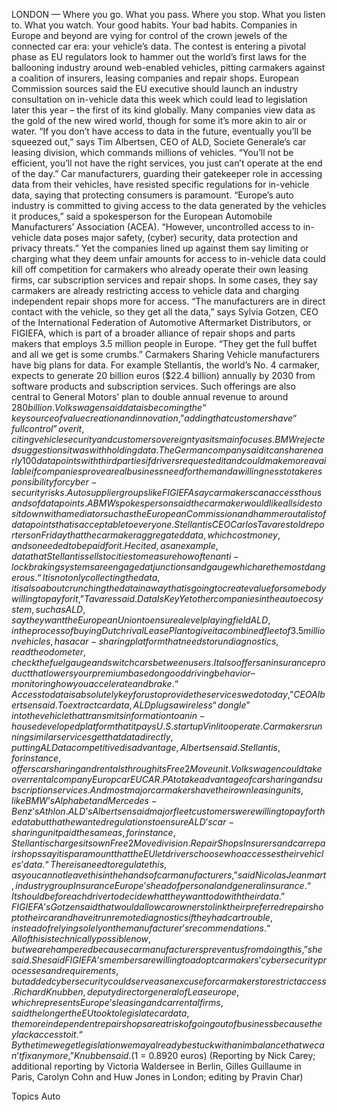 LONDON — Where you go. What you pass. Where you stop. What you listen to. What you watch. Your good habits. Your bad habits.
Companies in Europe and beyond are vying for control of the crown jewels of the connected car era: your vehicle’s data.
The contest is entering a pivotal phase as EU regulators look to hammer out the world’s first laws for the ballooning industry around web-enabled vehicles, pitting carmakers against a coalition of insurers, leasing companies and repair shops.
European Commission sources said the EU executive should launch an industry consultation on in-vehicle data this week which could lead to legislation later this year – the first of its kind globally.
Many companies view data as the gold of the new wired world, though for some it’s more akin to air or water.
“If you don’t have access to data in the future, eventually you’ll be squeezed out,” says Tim Albertsen, CEO of ALD, Societe Generale’s car leasing division, which commands millions of vehicles.
“You’ll not be efficient, you’ll not have the right services, you just can’t operate at the end of the day.”
Car manufacturers, guarding their gatekeeper role in accessing data from their vehicles, have resisted specific regulations for in-vehicle data, saying that protecting consumers is paramount.
“Europe’s auto industry is committed to giving access to the data generated by the vehicles it produces,” said a spokesperson for the European Automobile Manufacturers’ Association (ACEA). “However, uncontrolled access to in-vehicle data poses major safety, (cyber) security, data protection and privacy threats.”
Yet the companies lined up against them say limiting or charging what they deem unfair amounts for access to in-vehicle data could kill off competition for carmakers who already operate their own leasing firms, car subscription services and repair shops.
In some cases, they say carmakers are already restricting access to vehicle data and charging independent repair shops more for access.
“The manufacturers are in direct contact with the vehicle, so they get all the data,” says Sylvia Gotzen, CEO of the International Federation of Automotive Aftermarket Distributors, or FIGIEFA, which is part of a broader alliance of repair shops and parts makers that employs 3.5 million people in Europe.
“They get the full buffet and all we get is some crumbs.”
Carmakers Sharing
Vehicle manufacturers have big plans for data.
For example Stellantis, the world’s No. 4 carmaker, expects to generate 20 billion euros ($22.4 billion) annually by 2030 from software products and subscription services. Such offerings are also central to General Motors’ plan to double annual revenue to around $280 billion.
Volkswagen said data is becoming the “key source of value creation and innovation,” adding that customers have “full control” over it, citing vehicle security and customer sovereignty as its main focuses.
BMW rejected suggestions it was withholding data.
The German company said it can share nearly 100 data points with third parties if drivers requested it and could make more available if companies prove a real business need for them and a willingness to take responsibility for cyber-security risks. Auto supplier groups like FIGIEFA say carmakers can access thousands of data points.
A BMW spokesperson said the carmaker would like all sides to sit down with a mediator such as the European Commission and hammer out a list of data points that is acceptable to everyone.
Stellantis CEO Carlos Tavares told reporters on Friday that the carmaker aggregated data, which cost money, and so needed to be paid for it. He cited, as an example, data that Stellantis sells to cities to measure how often anti-lock braking systems are engaged at junctions and gauge which are the most dangerous.
“It is not only collecting the data, it is also about crunching the data in a way that is going to create value for somebody willing to pay for it,” Tavares said.
Data Is Key
Yet other companies in the auto ecosystem, such as ALD, say they want the European Union to ensure a level playing field
ALD, in the process of buying Dutch rival LeasePlan to give it a combined fleet of 3.5 million vehicles, has a car-sharing platform that needs to run diagnostics, read the odometer, check the fuel gauge and switch cars between users.
It also offers an insurance product that lowers your premium based on good driving behavior – monitoring how you accelerate and brake.
“Access to data is absolutely key for us to provide the services we do today,” CEO Albertsen said.
To extract car data, ALD plugs a wireless “dongle” into the vehicle that transmits information to an in-house developed platform that it pays U.S. startup Vinli to operate. Carmakers running similar services get that data directly, putting ALD at a competitive disadvantage, Albertsen said.
Stellantis, for instance, offers car sharing and rentals through its Free2Move unit. Volkswagen could take over rental company Europcar EUCAR.PA to take advantage of car sharing and subscription services.
And most major carmakers have their own leasing units, like BMW’s Alphabet and Mercedes-Benz’s Athlon.
ALD’s Albertsen said major fleet customers were willing to pay for the data but that he wanted regulations to ensure ALD’s car-sharing unit paid the same as, for instance, Stellantis charges its own Free2Move division.
Repair Shops
Insurers and car repair shops say it is paramount that the EU let drivers choose who accesses their vehicles’ data.
“There is a need to regulate this, as you cannot leave this in the hands of car manufacturers,” said Nicolas Jeanmart, industry group Insurance Europe’s head of personal and general insurance. “It should be for each driver to decide what they want to do with their data.”
FIGIEFA’s Gotzen said that would allow car owners to link their preferred repair shop to their car and have it run remote diagnostics if they had car trouble, instead of relying solely on the manufacturer’s recommendations.
“All of this is technically possible now, but we are hampered because car manufacturers prevent us from doing this,” she said.
She said FIGIEFA’s members are willing to adopt carmakers’ cybersecurity processes and requirements, but added cybersecurity could serve as an excuse for carmakers to restrict access.
Richard Knubben, deputy director general of Leaseurope, which represents Europe’s leasing and car rental firms, said the longer the EU took to legislate car data, the more independent repair shops are at risk of going out of business because they lack access to it.
“By the time we get legislation we may already be stuck with an imbalance that we can’t fix anymore,” Knubben said.
($1 = 0.8920 euros)
(Reporting by Nick Carey; additional reporting by Victoria Waldersee in Berlin, Gilles Guillaume in Paris, Carolyn Cohn and Huw Jones in London; editing by Pravin Char)

Topics
Auto
